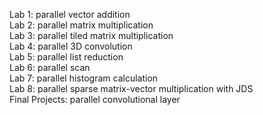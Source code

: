 Lab 1: parallel vector addition</br>
Lab 2: parallel matrix multiplication</br>
Lab 3: parallel tiled matrix multiplication</br>
Lab 4: parallel 3D convolution</br>
Lab 5: parallel list reduction</br>
Lab 6: parallel scan</br>
Lab 7: parallel histogram calculation</br>
Lab 8: parallel sparse matrix-vector multiplication with JDS</br>
Final Projects: parallel convolutional layer</br>
